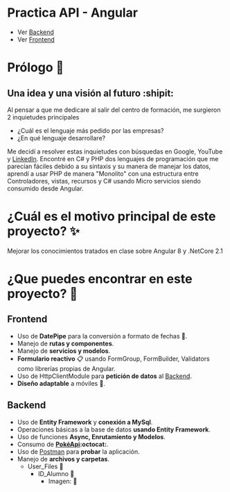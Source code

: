 # Practica API - Angular
  - Ver [Backend](https://github.com/Amonbe8080/Practica_API_Angular/tree/backend)
  - Ver [Frontend](https://github.com/Amonbe8080/Practica_API_Angular/tree/frontend)
  
# Prólogo :book: 
## Una idea y una visión al futuro :shipit:
Al pensar a que me dedicare al salir del centro de formación, me surgieron 2 inquietudes principales

  - ¿Cuál es el lenguaje más pedido por las empresas?
  - ¿En qué lenguaje desarrollare?
  
Me decidí a resolver estas inquietudes con búsquedas en Google, YouTube y [LinkedIn](https://www.linkedin.com/in/sebasti%C3%A1n-%C3%A1lvarez-p%C3%A9rez-1b84b6199/).
Encontré en C# y PHP dos lenguajes de programación que me parecían fáciles debido a su sintaxis y su manera de manejar los datos, aprendí a usar PHP de manera "Monolito" con una estructura entre Controladores, vistas, recursos y C# usando Micro servicios siendo consumido desde Angular.

  
# ¿Cuál es el motivo principal de este proyecto? :sparkles:

Mejorar los conocimientos tratados en clase sobre Angular 8 y .NetCore 2.1

# ¿Que puedes encontrar en este proyecto? :open_file_folder:

## Frontend
  - Uso de **DatePipe** para la conversión a formato de fechas :date:.
  - Manejo de **rutas y componentes**.
  - Manejo de **servicios y modelos**.
  - **Formulario reactivo** :clipboard: usando FormGroup, FormBuilder, Validators como librerías propias de Angular.
  - Uso de HttpClientModule para **petición de datos** al [Backend](https://github.com/Amonbe8080/Practica_API_Angular/tree/backend).
  - **Diseño adaptable** a móviles :iphone:.
  
## Backend
  - Uso de **Entity Framework** y **conexión a MySql**.
  - Operaciones básicas a la base de datos **usando Entity Framework**.
  - Uso de funciones **Async, Enrutamiento y Modelos**.
  - Consumo de **[PokéApi](https://pokeapi.co/):octocat:**.
  - Uso de [Postman](https://www.getpostman.com/) para **probar** la aplicación.
  - Manejo de **archivos y carpetas**.
    - User_Files :file_folder:
      - ID_Alumno :file_folder:
        - Imagen: :milky_way: 

 
